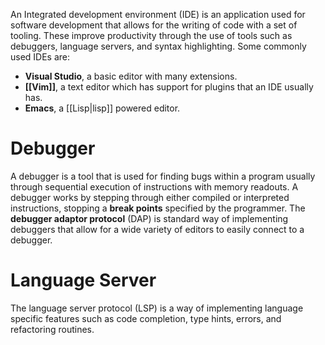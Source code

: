 An Integrated development environment (IDE) is an application used for software development that allows for the writing of code with a set of tooling. These improve productivity through the use of tools such as debuggers,  language servers, and syntax highlighting. Some commonly used IDEs are:
- **Visual Studio**, a basic editor with many extensions.
- **[[Vim]]**, a text editor which has support for plugins that an IDE usually has.
- **Emacs**, a [[Lisp|lisp]] powered editor.

# Debugger
A debugger is a tool that is used for finding bugs within a program usually through sequential execution of instructions with memory readouts. A debugger works by stepping through either compiled or interpreted instructions, stopping a **break points** specified by the programmer. The **debugger adaptor protocol** (DAP) is standard way of implementing debuggers that allow for a wide variety of editors to easily connect to a debugger.

# Language Server 
The language server protocol (LSP) is a way of implementing language specific features such as code completion, type hints, errors, and refactoring routines.